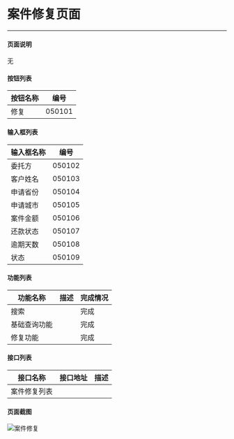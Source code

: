 案件修复页面
===

---

#### 页面说明

无

#### 按钮列表

按钮名称|编号
---|---
修复|050101


#### 输入框列表

输入框名称|编号
---|---
委托方|050102
客户姓名|050103
申请省份|050104
申请城市|050105
案件金额|050106
还款状态|050107
逾期天数|050108
状态|050109


#### 功能列表

功能名称|描述|完成情况
---|---|---
搜索||完成
基础查询功能||完成
修复功能||完成

#### 接口列表

接口名称|接口地址|描述
---|---|---
案件修复列表||

#### 页面截图

![案件修复](/images/BUSINESS/修复管理/案件修复.png)
